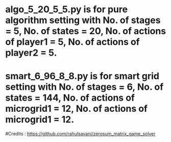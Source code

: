 # algo_5_20_5_5.py is for pure algorithm setting with No. of stages = 5, No. of states = 20, No. of actions of player1 = 5, No. of actions of player2 = 5.
# smart_6_96_8_8.py is for smart grid setting with No. of stages = 6, No. of states = 144, No. of actions of microgrid1 = 12, No. of actions of microgrid1 = 12.
#Credits : https://github.com/rahulsavani/zerosum_matrix_game_solver
